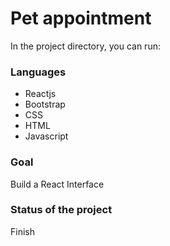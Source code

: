 # Pet appointment

In the project directory, you can run:

### Languages

- Reactjs
- Bootstrap
- CSS
- HTML
- Javascript

### Goal

Build a React Interface

### Status of the project

Finish